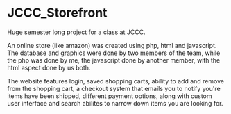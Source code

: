 JCCC_Storefront
===============

Huge semester long project for a class at JCCC.

An online store (like amazon) was created using php, html and javascript. The database and graphics were done by two members of the team, while the php was done by me, the javascript done by another member, with the html aspect done by us both. 

The website features login, saved shopping carts, ability to add and remove from the shopping cart, a checkout system that emails you to notify you're items have been shipped, different payment options, along with custom user interface and search abilites to narrow down items you are looking for.
